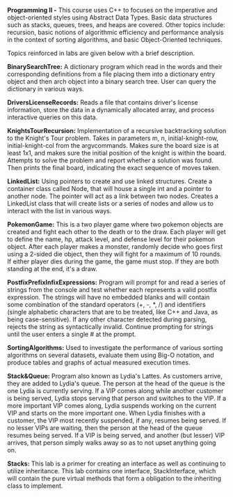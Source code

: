 **Programming II -** This course uses C++ to focuses on the imperative and object-oriented styles using Abstract Data Types. Basic data structures such as stacks, queues, trees, and heaps are covered. Other topics include: recursion, basic notions of algorithmic efficiency and performance analysis in the context of sorting algorithms, and basic Object-Oriented techniques.

Topics reinforced in labs are given below with a brief description. 



**BinarySearchTree:** A dictionary program which read in the words and their corresponding definitions from a file placing them into a dictionary entry object and then arch object into a binary search tree. User can query the dictionary in various ways.

**DriversLicenseRecords:**  Reads a file that contains driver's license information, store the data
in a dynamically allocated array, and process interactive queries on this data.

**KnightsTourRecursion:** Implementation of a recursive backtracking solution to the Knight's Tour problem. Takes in parameters m, n, initial-knight-row, initial-knight-col from the argvcommands. Makes sure the board size is at least 1x1, and makes sure the initial position of the knight is within the board. Attempts to solve the problem and report whether a solution was found. Then prints the final board, indicating the exact sequence of moves taken.

**LinkedList:** Using pointers to create and use linked structures. Create a container class called Node, that will house a single int and a pointer to another node. The pointer will act as a link between two nodes. Creates a LinkedList class that will create lists or a series of nodes and allow us to interact with the list in various ways.

**PokemonGame:** This is a two player game where two pokemon objects are created and fight each other to the death or to the draw. Each player will get to define the name, hp, attack level, and defense level for their pokemon object. After each player makes a monster, randomly decide who goes first using a 2-sided die object, then they will fight for a maximum of 10 rounds. If either player dies during the game, the game must stop. If they are both standing at the end, it's a draw.

**PostfixPrefixInfixExpressions:** Program will prompt for and read a series of strings from the console and test whether each represents a valid postfix expression. The strings will have no embedded blanks and will contain some combination of the standard operators (+, -, *, /) and identifiers (single alphabetic characters that are to be treated, like C++ and Java, as being case-sensitive). If any other character detected during parsing, rejects the string as syntactically invalid. Continue prompting for strings until the user enters a single # at the prompt.

**SortingAlgorithms:** Used to investigate the performance of various sorting algorithms on several datasets, evaluate them using Big-O notation, and produce tables and graphs of actual measured execution times.

**Stack&Queue:** Program also known as Lydia's Lattes. As customers arrive, they are added to Lydia's queue. The person at the head of the queue is the one Lydia is currently serving. If a VIP comes along while another customer is being served, Lydia stops serving that person and switches to the VIP. If a more important VIP comes along, Lydia suspends working on the current VIP and starts on the more important one. When Lydia finishes with a customer, the VIP most recently suspended, if any, resumes being served. If no lesser VIPs are waiting, then the person at the head of the queue resumes being served. If a VIP is being served, and another (but lesser) VIP arrives, that person simply walks away so as to not upset anything going on.

**Stacks:** This lab is a primer for creating an interface as well as continuing to utilize inheritance. This lab contains one interface, StackInterface, which will contain the pure virtual methods that form a obligation to the inheriting class to implement.
